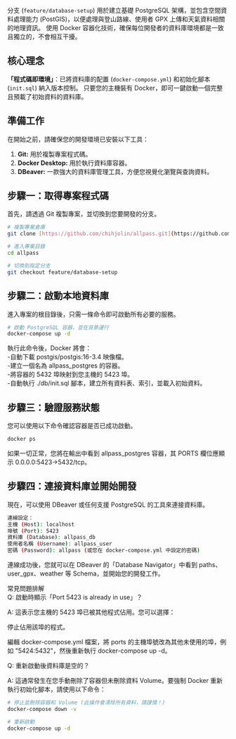 分支 (`feature/database-setup`) 用於建立基礎 PostgreSQL 架構，並包含空間資料處理能力 (PostGIS)，以便處理與登山路線、使用者 GPX 上傳和天氣資料相關的地理資訊。
使用 Docker 容器化技術，確保每位開發者的資料庫環境都是一致且獨立的，不會相互干擾。

## 核心理念

**「程式碼即環境」**：已將資料庫的配置 (`docker-compose.yml`) 和初始化腳本 (`init.sql`) 納入版本控制。
只要您的主機裝有 Docker，即可一鍵啟動一個完整且預載了初始資料的資料庫。

## 準備工作

在開始之前，請確保您的開發環境已安裝以下工具：

1.  **Git:** 用於複製專案程式碼。
2.  **Docker Desktop:** 用於執行資料庫容器。
3.  **DBeaver:** 一款強大的資料庫管理工具，方便您視覺化瀏覽與查詢資料。

## 步驟一：取得專案程式碼

首先，請透過 Git 複製專案，並切換到您要開發的分支。

```bash
# 複製專案倉庫
git clone [https://github.com/chihjolin/allpass.git](https://github.com/chihjolin/allpass.git)

# 進入專案目錄
cd allpass

# 切換到指定分支
git checkout feature/database-setup
```

## 步驟二：啟動本地資料庫
進入專案的根目錄後，只需一條命令即可啟動所有必要的服務。

```bash
# 啟動 PostgreSQL 容器，並在背景運行
docker-compose up -d
```

執行此命令後，Docker 將會：<br>
-自動下載 postgis/postgis:16-3.4 映像檔。<br>
-建立一個名為 allpass_postgres 的容器。<br>
-將容器的 5432 埠映射到您主機的 5423 埠。<br>
-自動執行 ./db/init.sql 腳本，建立所有資料表、索引，並載入初始資料。<br>

## 步驟三：驗證服務狀態
您可以使用以下命令確認容器是否已成功啟動。

```bash
docker ps
```
如果一切正常，您將在輸出中看到 allpass_postgres 容器，其 PORTS 欄位應顯示 0.0.0.0:5423->5432/tcp。


## 步驟四：連接資料庫並開始開發
現在，可以使用 DBeaver 或任何支援 PostgreSQL 的工具來連接資料庫。

```bash
連線設定：
主機 (Host): localhost
埠號 (Port): 5423
資料庫 (Database): allpass_db
使用者名稱 (Username): allpass_user
密碼 (Password): allpass (或您在 docker-compose.yml 中設定的密碼)
```

連線成功後，您就可以在 DBeaver 的「Database Navigator」中看到 paths、user_gpx、weather 等 Schema，並開始您的開發工作。

常見問題排解<br>
Q: 啟動時顯示「Port 5423 is already in use」？

A: 這表示您主機的 5423 埠已被其他程式佔用。您可以選擇：

停止佔用該埠的程式。

編輯 docker-compose.yml 檔案，將 ports 的主機埠號改為其他未使用的埠，例如 "5424:5432"，然後重新執行 docker-compose up -d。

Q: 重新啟動後資料庫是空的？

A: 這通常發生在您手動刪除了容器但未刪除資料 Volume。要強制 Docker 重新執行初始化腳本，請使用以下命令：

```bash
# 停止並刪除容器和 Volume (此操作會清除所有資料，請謹慎！)
docker-compose down -v

# 重新啟動
docker-compose up -d
```
